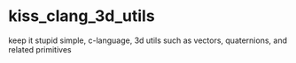 # kiss_clang_3d_utils
keep it stupid simple, c-language, 3d utils such as vectors, quaternions, and related primitives
